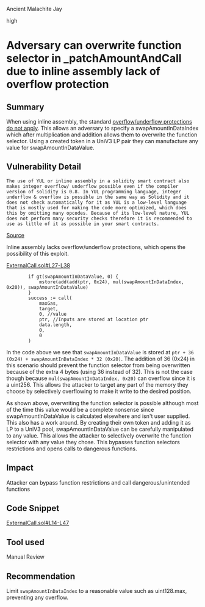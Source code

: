 Ancient Malachite Jay

high

# Adversary can overwrite function selector in _patchAmountAndCall due to inline assembly lack of overflow protection
## Summary

When using inline assembly, the standard [overflow/underflow protections do not apply](https://faizannehal.medium.com/how-solidity-0-8-protect-against-integer-underflow-overflow-and-how-they-can-still-happen-7be22c4ab92f). This allows an adversary to specify a swapAmountInDataIndex which after multiplication and addition allows them to overwrite the function selector. Using a created token in a UniV3 LP pair they can manufacture any value for swapAmountInDataValue.

## Vulnerability Detail

```The use of YUL or inline assembly in a solidity smart contract also makes integer overflow/ underflow possible even if the compiler version of solidity is 0.8. In YUL programming language, integer underflow & overflow is possible in the same way as Solidity and it does not check automatically for it as YUL is a low-level language that is mostly used for making the code more optimized, which does this by omitting many opcodes. Because of its low-level nature, YUL does not perform many security checks therefore it is recommended to use as little of it as possible in your smart contracts.``` 

[Source](https://faizannehal.medium.com/how-solidity-0-8-protect-against-integer-underflow-overflow-and-how-they-can-still-happen-7be22c4ab92f)

Inline assembly lacks overflow/underflow protections, which opens the possibility of this exploit.

[ExternalCall.sol#L27-L38](https://github.com/sherlock-audit/2023-10-real-wagmi/blob/main/wagmi-leverage/contracts/libraries/ExternalCall.sol#L27-L38)

            if gt(swapAmountInDataValue, 0) {
                mstore(add(add(ptr, 0x24), mul(swapAmountInDataIndex, 0x20)), swapAmountInDataValue)
            }
            success := call(
                maxGas,
                target,
                0, //value
                ptr, //Inputs are stored at location ptr
                data.length,
                0,
                0
            )

In the code above we see that `swapAmountInDataValue` is stored at `ptr + 36 (0x24) + swapAmountInDataIndex * 32 (0x20)`. The addition of 36 (0x24) in this scenario should prevent the function selector from being overwritten because of the extra 4 bytes (using 36 instead of 32). This is not the case though because `mul(swapAmountInDataIndex, 0x20)` can overflow since it is a uint256. This allows the attacker to target any part of the memory they choose by selectively overflowing to make it write to the desired position.

As shown above, overwriting the function selector is possible although most of the time this value would be a complete nonsense since swapAmountInDataValue is calculated elsewhere and isn't user supplied. This also has a work around. By creating their own token and adding it as LP to a UniV3 pool, swapAmountInDataValue can be carefully manipulated to any value. This allows the attacker to selectively overwrite the function selector with any value they chose. This bypasses function selectors restrictions and opens calls to dangerous functions. 

## Impact

Attacker can bypass function restrictions and call dangerous/unintended functions

## Code Snippet

[ExternalCall.sol#L14-L47](https://github.com/sherlock-audit/2023-10-real-wagmi/blob/main/wagmi-leverage/contracts/libraries/ExternalCall.sol#L14-L47)

## Tool used

Manual Review

## Recommendation

Limit `swapAmountInDataIndex` to a reasonable value such as uint128.max, preventing any overflow.